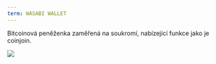 ```yaml
---
term: WASABI WALLET
---
```


Bitcoinová peněženka zaměřená na soukromí, nabízející funkce jako je coinjoin.

![](../../dictionnaire/assets/48.png)